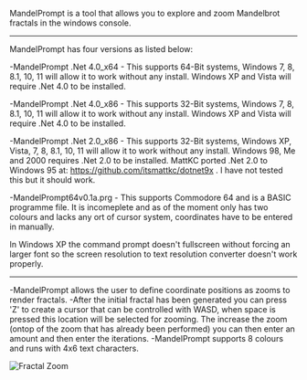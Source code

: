 MandelPrompt is a tool that allows you to explore and zoom Mandelbrot fractals in the windows console.

-----------------------------------------------------------------------------------------------------------------------------

MandelPrompt has four versions as listed below:

 -MandelPrompt .Net 4.0_x64 - This supports 64-Bit systems, Windows 7, 8, 8.1, 10, 11 will allow it to work without any install. Windows XP and Vista will require .Net 4.0 to be installed.
 
 -MandelPrompt .Net 4.0_x86 - This supports 32-Bit systems, Windows 7, 8, 8.1, 10, 11 will allow it to work without any install. Windows XP and Vista will require .Net 4.0 to be installed.

 -MandelPrompt .Net 2.0_x86 - This supports 32-Bit systems, Windows XP, Vista, 7, 8, 8.1, 10, 11 will allow it to work without any install. Windows 98, Me and 2000 requires .Net 2.0 to be installed.
MattKC ported .Net 2.0 to Windows 95 at: https://github.com/itsmattkc/dotnet9x . I have not tested this but it should work.

  -MandelPrompt64v0.1a.prg - This supports Commodore 64 and is a BASIC programme file. It is incomeplete and as of the moment only has two colours and lacks any ort of cursor system, coordinates have to be entered in manually.

 In Windows XP the command prompt doesn't fullscreen without forcing an larger font so the screen resolution to text resolution converter doesn't work properly.

-----------------------------------------------------------------------------------------------------------------------------

 -MandelPrompt allows the user to define coordinate positions as zooms to render fractals.
 -After the initial fractal has been generated you can press 'Z' to create a cursor that can be controlled with WASD, when space is pressed this location will be selected for zooming.
  The increase the zoom (ontop of the zoom that has already been performed) you can then enter an amount and then enter the iterations.
 -MandelPrompt supports 8 colours and runs with 4x6 text characters.

 ![Fractal Zoom](https://github.com/user-attachments/assets/ac80eae6-e2a4-4372-a01d-9637065096b5)
